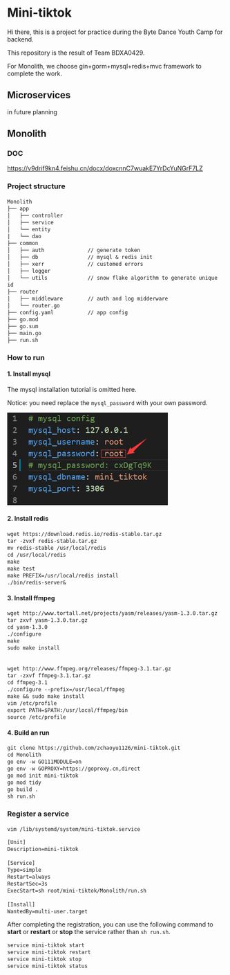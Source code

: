 # Mini-tiktok

Hi there, this is a project for practice during the Byte Dance Youth Camp for backend.

This repository is the result of Team BDXA0429.

For Monolith, we choose gin+gorm+mysql+redis+mvc framework to complete the work.



## Microservices

in future planning



## Monolith

### DOC

https://v9drif9kn4.feishu.cn/docx/doxcnnC7wuakE7YrDcYuNGrF7LZ

### Project structure

```
Monolith
├── app                   
│   ├── controller        
│   ├── service           
│   └── entity             
|   └── dao
├── common
│   ├── auth              // generate token           
│   ├── db                // mysql & redis init
│   ├── xerr              // customed errors
│   ├── logger            
│   └── utils             // snow flake algorithm to generate unique id
├── router                
│   ├── middleware        // auth and log midderware 
│   └── router.go
├── config.yaml           // app config
├── go.mod                
├── go.sum
├── main.go               
├── run.sh
```

### How to run

#### 1. Install mysql

The mysql installation tutorial is omitted here.

Notice: you need replace the `mysql_password` with your own password.

![image-20220527204317266](./assets/mysql.png)



#### 2. Install redis

```shell
wget https://download.redis.io/redis-stable.tar.gz
tar -zvxf redis-stable.tar.gz
mv redis-stable /usr/local/redis
cd /usr/local/redis
make
make test
make PREFIX=/usr/local/redis install
./bin/redis-server&
```

#### 3. Install ffmpeg

```shell
wget http://www.tortall.net/projects/yasm/releases/yasm-1.3.0.tar.gz
tar zxvf yasm-1.3.0.tar.gz
cd yasm-1.3.0
./configure
make
sudo make install


wget http://www.ffmpeg.org/releases/ffmpeg-3.1.tar.gz
tar -zxvf ffmpeg-3.1.tar.gz
cd ffmpeg-3.1
./configure --prefix=/usr/local/ffmpeg
make && sudo make install
vim /etc/profile
export PATH=$PATH:/usr/local/ffmpeg/bin
source /etc/profile
```

#### 4. Build an run

```shell
git clone https://github.com/zchaoyu1126/mini-tiktok.git
cd Monolith
go env -w GO111MODULE=on
go env -w GOPROXY=https://goproxy.cn,direct
go mod init mini-tiktok
go mod tidy
go build .
sh run.sh
```

### Register a service

```shell
vim /lib/systemd/system/mini-tiktok.service
```

```shell
[Unit]
Description=mini-tiktok

[Service]
Type=simple
Restart=always
RestartSec=3s
ExecStart=sh root/mini-tiktok/Monolith/run.sh

[Install]
WantedBy=multi-user.target
```

After completing the registration, you can use the following command to **start** or **restart** or **stop** the service rather than `sh run.sh`.

```shell
service mini-tiktok start
service mini-tiktok restart
service mini-tiktok stop
service mini-tiktok status
```



